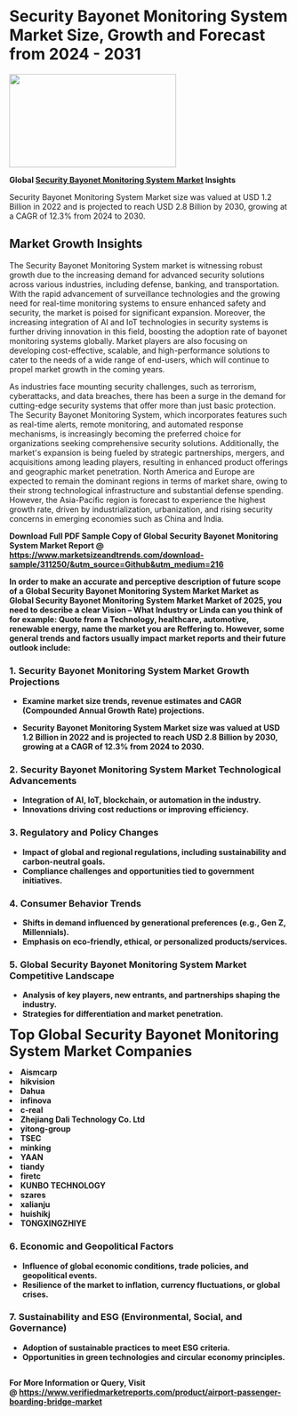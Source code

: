 <H1>Security Bayonet Monitoring System Market Size, Growth and Forecast from 2024 - 2031</H1><img class="aligncenter size-medium wp-image-584254" src="https://thirdeyenews.in/wp-content/uploads/2024/09/Global-Market-Research-300x168.jpeg" alt="" width="300" height="168" /><p><strong>Global&nbsp;<a href="https://www.marketsizeandtrends.com/download-sample/311250/&amp;utm_source=Github&utm_medium=216">Security Bayonet Monitoring System Market</a> Insights</strong></p><p>Security Bayonet Monitoring System Market size was valued at USD 1.2 Billion in 2022 and is projected to reach USD 2.8 Billion by 2030, growing at a CAGR of 12.3% from 2024 to 2030.</p><p><h2>Market Growth Insights</h2> <p>The Security Bayonet Monitoring System market is witnessing robust growth due to the increasing demand for advanced security solutions across various industries, including defense, banking, and transportation. With the rapid advancement of surveillance technologies and the growing need for real-time monitoring systems to ensure enhanced safety and security, the market is poised for significant expansion. Moreover, the increasing integration of AI and IoT technologies in security systems is further driving innovation in this field, boosting the adoption rate of bayonet monitoring systems globally. Market players are also focusing on developing cost-effective, scalable, and high-performance solutions to cater to the needs of a wide range of end-users, which will continue to propel market growth in the coming years.</p> <p><strong></strong></p> <p>As industries face mounting security challenges, such as terrorism, cyberattacks, and data breaches, there has been a surge in the demand for cutting-edge security systems that offer more than just basic protection. The Security Bayonet Monitoring System, which incorporates features such as real-time alerts, remote monitoring, and automated response mechanisms, is increasingly becoming the preferred choice for organizations seeking comprehensive security solutions. Additionally, the market's expansion is being fueled by strategic partnerships, mergers, and acquisitions among leading players, resulting in enhanced product offerings and geographic market penetration. North America and Europe are expected to remain the dominant regions in terms of market share, owing to their strong technological infrastructure and substantial defense spending. However, the Asia-Pacific region is forecast to experience the highest growth rate, driven by industrialization, urbanization, and rising security concerns in emerging economies such as China and India.</p> <p><strong></p><p><span class=""><strong>Download Full PDF Sample Copy of Global Security Bayonet Monitoring System Market Report</strong> @ <a href="https://www.marketsizeandtrends.com/download-sample/311250/&amp;utm_source=Github&utm_medium=216" target="_blank">https://www.marketsizeandtrends.com/download-sample/311250/&amp;utm_source=Github&utm_medium=216</a></span></p><p>In order to make an accurate and perceptive description of future scope of a Global&nbsp;Security Bayonet Monitoring System Market Market as Global&nbsp;Security Bayonet Monitoring System Market Market of 2025, you need to describe a clear Vision &ndash; What Industry or Linda can you think of for example: Quote from a Technology, healthcare, automotive, renewable energy, name the market you are Reffering to. However, some general trends and factors usually impact market reports and their future outlook include:</p><h3>1.&nbsp;<strong>Security Bayonet Monitoring System Market Growth Projections</strong></h3><ul><li>Examine market size trends, revenue estimates and CAGR (Compounded Annual Growth Rate) projections.</li><li><p>Security Bayonet Monitoring System Market size was valued at USD 1.2 Billion in 2022 and is projected to reach USD 2.8 Billion by 2030, growing at a CAGR of 12.3% from 2024 to 2030.</p></li></ul><h3>2.&nbsp;<strong>Security Bayonet Monitoring System Market Technological Advancements</strong></h3><ul><li>Integration of AI, IoT, blockchain, or automation in the industry.</li><li>Innovations driving cost reductions or improving efficiency.</li></ul><h3>3.&nbsp;<strong>Regulatory and Policy Changes</strong></h3><ul><li>Impact of global and regional regulations, including sustainability and carbon-neutral goals.</li><li>Compliance challenges and opportunities tied to government initiatives.</li></ul><h3>4.&nbsp;<strong>Consumer Behavior Trends</strong></h3><ul><li>Shifts in demand influenced by generational preferences (e.g., Gen Z, Millennials).</li><li>Emphasis on eco-friendly, ethical, or personalized products/services.</li></ul><h3>5.&nbsp;<strong>Global Security Bayonet Monitoring System Market Competitive Landscape</strong></h3><ul><li>Analysis of key players, new entrants, and partnerships shaping the industry.</li><li>Strategies for differentiation and market penetration.</li></ul><p data-pm-slice="1 1 []"><span style="color: inherit; font-family: inherit; font-size: 25px;">Top Global Security Bayonet Monitoring System Market Companies</span></p><div class="" data-test-id=""><p><li>Aismcarp</li><li> hikvision</li><li> Dahua</li><li> infinova</li><li> c-real</li><li> Zhejiang Dali Technology Co. Ltd</li><li> yitong-group</li><li> TSEC</li><li> minking</li><li> YAAN</li><li> tiandy</li><li> firetc</li><li> KUNBO TECHNOLOGY</li><li> szares</li><li> xalianju</li><li> huishikj</li><li> TONGXINGZHIYE</li></p></div><h3>6.&nbsp;<strong>Economic and Geopolitical Factors</strong></h3><ul><li>Influence of global economic conditions, trade policies, and geopolitical events.</li><li>Resilience of the market to inflation, currency fluctuations, or global crises.</li></ul><h3>7.&nbsp;<strong>Sustainability and ESG (Environmental, Social, and Governance)</strong></h3><ul><li>Adoption of sustainable practices to meet ESG criteria.</li><li>Opportunities in green technologies and circular economy principles.</li></ul><h2><strong style="font-size: 14px;">For More Information or Query, Visit @&nbsp;</strong><a style="background-color: #ffffff; font-size: 14px;" href="https://www.marketsizeandtrends.com/report/security-bayonet-monitoring-system-market/" target="_blank">https://www.verifiedmarketreports.com/product/airport-passenger-boarding-bridge-market</a></h2>
